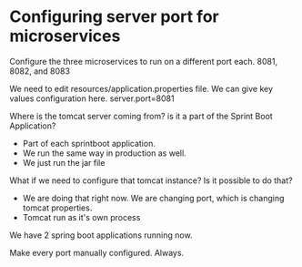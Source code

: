 # Configuring server port for microservices

Configure the three microservices to run on a different port each.
8081, 8082, and 8083

We need to edit resources/application.properties file. 
We can give key values configuration here.
server.port=8081

Where is the tomcat server coming from? is it a part of the Sprint Boot Application?
- Part of each sprintboot application.
- We run the same way in production as well.
- We just run the jar file


What if we need to configure that tomcat instance? Is it possible to do that?
- We are doing that right now. We are changing port, which is changing tomcat properties.
- Tomcat run as it's own process


We have 2 spring boot applications running now.

Make every port manually configured. Always.

